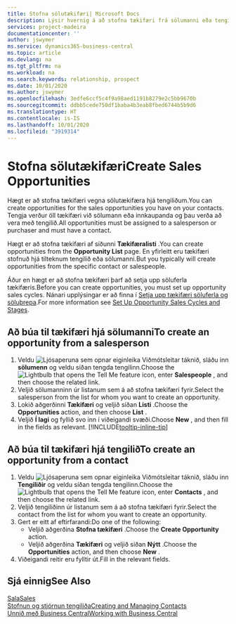 ```yaml
---
title: Stofna sölutækifæri| Microsoft Docs
description: Lýsir hvernig á að stofna tækifæri frá sölumanni eða tengilið í Business Central.
services: project-madeira
documentationcenter: ''
author: jswymer
ms.service: dynamics365-business-central
ms.topic: article
ms.devlang: na
ms.tgt_pltfrm: na
ms.workload: na
ms.search.keywords: relationship, prospect
ms.date: 10/01/2020
ms.author: jswymer
ms.openlocfilehash: 3edfe6ccf5c4f9a98aed1191b8279e2c5bb9670b
ms.sourcegitcommit: ddbb5cede750df1baba4b3eab8fbed6744b5b9d6
ms.translationtype: HT
ms.contentlocale: is-IS
ms.lasthandoff: 10/01/2020
ms.locfileid: "3919314"
---
```

# <a name="create-sales-opportunities"></a><span data-ttu-id="5d340-103">Stofna sölutækifæri</span><span class="sxs-lookup"><span data-stu-id="5d340-103">Create Sales Opportunities</span></span>
<span data-ttu-id="5d340-104">Hægt er að stofna tækifæri vegna sölutækifæra hjá tengiliðum.</span><span class="sxs-lookup"><span data-stu-id="5d340-104">You can create opportunities for the sales opportunities you have on your contacts.</span></span> <span data-ttu-id="5d340-105">Tengja verður öll tækifæri við sölumann eða innkaupanda og þau verða að vera með tengilið.</span><span class="sxs-lookup"><span data-stu-id="5d340-105">All opportunities must be assigned to a salesperson or purchaser and must have a contact.</span></span>

<span data-ttu-id="5d340-106">Hægt er að stofna tækifæri af síðunni **Tækifæralisti** .</span><span class="sxs-lookup"><span data-stu-id="5d340-106">You can create opportunities from the **Opportunity List** page.</span></span> <span data-ttu-id="5d340-107">En yfirleitt eru tækifæri stofnuð hjá tilteknum tengilið eða sölumanni.</span><span class="sxs-lookup"><span data-stu-id="5d340-107">But you typically will create opportunities from the specific contact or salespeople.</span></span>

<span data-ttu-id="5d340-108">Áður en hægt er að stofna tækifæri þarf að setja upp söluferla tækifæris.</span><span class="sxs-lookup"><span data-stu-id="5d340-108">Before you can create opportunities, you must set up opportunity sales cycles.</span></span> <span data-ttu-id="5d340-109">Nánari upplýsingar er að finna í [Setja upp tækifæri söluferla og söluþrepa](marketing-how-setup-opportunity-sales-cycles-stages.md).</span><span class="sxs-lookup"><span data-stu-id="5d340-109">For more information see [Set Up Opportunity Sales Cycles and Stages](marketing-how-setup-opportunity-sales-cycles-stages.md).</span></span>

## <a name="to-create-an-opportunity-from-a-salesperson"></a><span data-ttu-id="5d340-110">Að búa til tækifæri hjá sölumanni</span><span class="sxs-lookup"><span data-stu-id="5d340-110">To create an opportunity from a salesperson</span></span>
1. <span data-ttu-id="5d340-111">Veldu ![Ljósaperuna sem opnar eiginleika Viðmótsleitar](media/ui-search/search_small.png "Segðu mér hvað þú vilt gera") táknið, sláðu inn **sölumenn** og veldu síðan tengda tengilinn.</span><span class="sxs-lookup"><span data-stu-id="5d340-111">Choose the ![Lightbulb that opens the Tell Me feature](media/ui-search/search_small.png "Tell me what you want to do") icon, enter **Salespeople** , and then choose the related link.</span></span>
2. <span data-ttu-id="5d340-112">Veljið sölumanninn úr listanum sem á að stofna tækifæri fyrir.</span><span class="sxs-lookup"><span data-stu-id="5d340-112">Select the salesperson from the list for whom you want to create an opportunity.</span></span>
3. <span data-ttu-id="5d340-113">Lokið aðgerðinni **Tækifæri** og veljið síðan **Listi** .</span><span class="sxs-lookup"><span data-stu-id="5d340-113">Choose the **Opportunities** action, and then choose **List** .</span></span>
4. <span data-ttu-id="5d340-114">Veljið **Í lagi** og fyllið svo inn í viðeigandi svæði.</span><span class="sxs-lookup"><span data-stu-id="5d340-114">Choose **New** , and then fill in the fields as relevant.</span></span> [!INCLUDE[tooltip-inline-tip](includes/tooltip-inline-tip_md.md)]  



## <a name="to-create-an-opportunity-from-a-contact"></a><span data-ttu-id="5d340-115">Að búa til tækifæri hjá tengilið</span><span class="sxs-lookup"><span data-stu-id="5d340-115">To create an opportunity from a contact</span></span>
1. <span data-ttu-id="5d340-116">Veldu ![Ljósaperuna sem opnar eiginleika Viðmótsleitar](media/ui-search/search_small.png "Segðu mér hvað þú vilt gera") táknið, sláðu inn **Tengiliðir** og veldu síðan tengda tengilinn.</span><span class="sxs-lookup"><span data-stu-id="5d340-116">Choose the ![Lightbulb that opens the Tell Me feature](media/ui-search/search_small.png "Tell me what you want to do") icon, enter **Contacts** , and then choose the related link.</span></span>
2. <span data-ttu-id="5d340-117">Veljið tengiliðinn úr listanum sem á að stofna tækifæri fyrir.</span><span class="sxs-lookup"><span data-stu-id="5d340-117">Select the contact from the list for whom you want to create an opportunity.</span></span>
3. <span data-ttu-id="5d340-118">Gert er eitt af eftirfarandi:</span><span class="sxs-lookup"><span data-stu-id="5d340-118">Do one of the following:</span></span>
   * <span data-ttu-id="5d340-119">Veljið aðgerðina **Stofna tækifæri** .</span><span class="sxs-lookup"><span data-stu-id="5d340-119">Choose the **Create Opportunity** action.</span></span>
   * <span data-ttu-id="5d340-120">Veljið aðgerðina **Tækifæri** og veljið síðan **Nýtt** .</span><span class="sxs-lookup"><span data-stu-id="5d340-120">Choose the  **Opportunities** action, and then choose **New** .</span></span>
4. <span data-ttu-id="5d340-121">Viðeigandi reitir eru fylltir út.</span><span class="sxs-lookup"><span data-stu-id="5d340-121">Fill in the relevant fields.</span></span>

## <a name="see-also"></a><span data-ttu-id="5d340-122">Sjá einnig</span><span class="sxs-lookup"><span data-stu-id="5d340-122">See Also</span></span>
[<span data-ttu-id="5d340-123">Sala</span><span class="sxs-lookup"><span data-stu-id="5d340-123">Sales</span></span>](sales-manage-sales.md)  
[<span data-ttu-id="5d340-124">Stofnun og stjórnun tengiliða</span><span class="sxs-lookup"><span data-stu-id="5d340-124">Creating and Managing Contacts</span></span>](marketing-contacts.md)  
[<span data-ttu-id="5d340-125">Unnið með Business Central</span><span class="sxs-lookup"><span data-stu-id="5d340-125">Working with Business Central</span></span>](ui-work-product.md)
